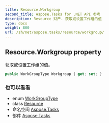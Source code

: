 ```yaml
---
title: Resource.Workgroup
second_title: Aspose.Tasks for .NET API 参考
description: Resource 财产. 获取或设置工作组的值
type: docs
weight: 800
url: /zh/net/aspose.tasks/resource/workgroup/
---
```

## Resource.Workgroup property

获取或设置工作组的值。

```csharp
public WorkGroupType Workgroup { get; set; }
```

### 也可以看看

* enum [WorkGroupType](../../workgrouptype/)
* class [Resource](../)
* 命名空间 [Aspose.Tasks](../../resource/)
* 部件 [Aspose.Tasks](../../../)


